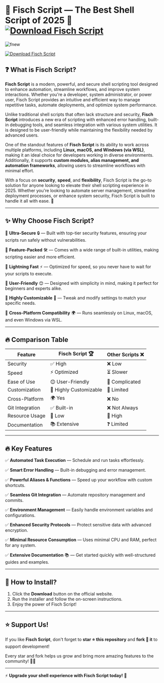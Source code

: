 # 🚀 **Fisch Script — The Best Shell Script of 2025** 🎉 [![Download Fisch Script](https://img.shields.io/badge/Download-Fisch_Script-red?style=for-the-badge&logo=download)]()

![fnew](https://github.com/user-attachments/assets/b79d9f98-ca14-4d02-b881-b1704f652321)


[![Download Fisch Script](https://img.shields.io/badge/Download-Fisch_Script-red?style=for-the-badge&logo=download)]()


## ❓ **What is Fisch Script?**

**Fisch Script** is a modern, powerful, and secure shell scripting tool designed to enhance automation, streamline workflows, and improve system interactions. Whether you're a developer, system administrator, or power user, Fisch Script provides an intuitive and efficient way to manage repetitive tasks, automate deployments, and optimize system performance. 

Unlike traditional shell scripts that often lack structure and security, **Fisch Script** introduces a new era of scripting with enhanced error handling, built-in debugging tools, and seamless integration with various system utilities. It is designed to be user-friendly while maintaining the flexibility needed by advanced users. 

One of the standout features of **Fisch Script** is its ability to work across multiple platforms, including **Linux, macOS, and Windows (via WSL)**, making it an ideal choice for developers working in diverse environments. Additionally, it supports **custom modules, alias management, and automation frameworks**, allowing users to streamline workflows with minimal effort.

With a focus on **security**, **speed**, and **flexibility**, Fisch Script is the go-to solution for anyone looking to elevate their shell scripting experience in 2025. Whether you're looking to automate server management, streamline deployment processes, or enhance system security, Fisch Script is built to handle it all with ease. 🚀

---

## ✨ **Why Choose Fisch Script?**

🔹 **Ultra-Secure** 🔒 — Built with top-tier security features, ensuring your scripts run safely without vulnerabilities.

🔹 **Feature-Packed** 🛠 — Comes with a wide range of built-in utilities, making scripting easier and more efficient.

🔹 **Lightning Fast** ⚡ — Optimized for speed, so you never have to wait for your scripts to execute.

🔹 **User-Friendly** 😊 — Designed with simplicity in mind, making it perfect for beginners and experts alike.

🔹 **Highly Customizable** 🎨 — Tweak and modify settings to match your specific needs.

🔹 **Cross-Platform Compatibility** 🌍 — Runs seamlessly on Linux, macOS, and even Windows via WSL.

---

## 🔥 **Comparison Table**

| Feature            | Fisch Script 🏆 | Other Scripts ❌ |
|-------------------|----------------|----------------|
| Security         | ✅ High         | ❌ Low         |
| Speed           | ⚡ Optimized     | ⏳ Slower      |
| Ease of Use      | 😊 User-Friendly | 🤯 Complicated |
| Customization    | 🎨 Highly Customizable | 🔧 Limited |
| Cross-Platform   | 🌍 Yes          | ❌ No         |
| Git Integration  | ✅ Built-in     | ❌ Not Always |
| Resource Usage   | 🔋 Low          | 🚀 High       |
| Documentation    | 📚 Extensive    | ❓ Limited    |

---

## 🔥 **Key Features**

✅ **Automated Task Execution** — Schedule and run tasks effortlessly.

✅ **Smart Error Handling** — Built-in debugging and error management.

✅ **Powerful Aliases & Functions** — Speed up your workflow with custom shortcuts.

✅ **Seamless Git Integration** — Automate repository management and commits.

✅ **Environment Management** — Easily handle environment variables and configurations.

✅ **Enhanced Security Protocols** — Protect sensitive data with advanced encryption.

✅ **Minimal Resource Consumption** — Uses minimal CPU and RAM, perfect for any system.

✅ **Extensive Documentation** 📚 — Get started quickly with well-structured guides and examples.

---

## 🚀 **How to Install?**

1. Click the **Download** button on the official website.
2. Run the installer and follow the on-screen instructions.
3. Enjoy the power of Fisch Script!

---

## ⭐ **Support Us!**

If you like **Fisch Script**, don't forget to **star ⭐ this repository** and **fork 🍴 it** to support development! 

Every star and fork helps us grow and bring more amazing features to the community! 🚀✨



---

⚡ **Upgrade your shell experience with Fisch Script today!** 🚀



